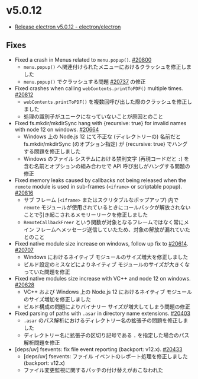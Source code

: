 # v5.0.12

- [Release electron v5.0.12 - electron/electron](https://github.com/electron/electron/releases/tag/v5.0.12)

## Fixes

- Fixed a crash in Menus related to `menu.popup()`. [#20800](https://github.com/electron/electron/pull/20800)
  - `menu.popup()` へ関連付けられたメニューにおけるクラッシュを修正しました
  - `menu.popup()` でクラッシュする問題 [#20737](https://github.com/electron/electron/issues/20737) の修正
- Fixed crashes when calling `webContents.printToPDF()` multiple times. [#20812](https://github.com/electron/electron/pull/20812)
  - `webContents.printToPDF()` を複数回呼び出した際のクラッシュを修正しました
  - 処理の識別子がユニークになっていないことが原因とのこと
- Fixed fs.mkdir/mkdirSync hang with {recursive: true} for invalid names with node 12 on windows. [#20664](https://github.com/electron/electron/pull/20664)
  - Windows 上の Node.js 12 にて不正な (ディレクトリーの) 名前だと fs.mkdir/mkdirSync (のオプション指定) が {recursive: true} でハングする問題を修正しました
  - Windows のファイル システムにおける禁則文字 (再現コードだと `:`) を含む名前とオプションの組み合わせで API 呼び出しがハングする問題の修正
- Fixed memory leaks caused by callbacks not being released when the `remote` module is used in sub-frames (`<iframe>` or scriptable popup). [#20816](https://github.com/electron/electron/pull/20816)
  - サブ フレーム (`<iframe>` またはスクリタブルなポップアップ) 内で `remote` モジュールが使用されているときにコールバックが解放されないことで引き起こされるメモリーリークを修正しました
  - `RemoteCallbackFreer` という関数が対象となるフレームではなく常にメイン フレームへメッセージ送信していたため、対象の解放が漏れていたとのこと
- Fixed native module size increase on windows, follow up fix to [#20614](https://github.com/electron/electron/pull/20614). [#20707](https://github.com/electron/electron/pull/20707)
  - Windows におけるネイティブ モジュールのサイズ増大を修正しました
  - ビルド設定のミスなどによりネイティブ モジュールのサイズが大きくなっていた問題を修正
- Fixed native modules size increase with VC++ and node 12 on windows. [#20628](https://github.com/electron/electron/pull/20628)
  - VC++ および Windows 上の Node.js 12 におけるネイティブ モジュールのサイズ増加を修正しました
  - ビルド構成の問題によりバイナリー サイズが増大してしまう問題の修正
- Fixed parsing of paths with `.asar` in directory name extensions. [#20403](https://github.com/electron/electron/pull/20403)
  - `.asar` のパス解析におけるディレクトリー名の拡張子の問題を修正しました
  - ディレクトリー名に拡張子の区切り記号である `.` を指定した場合のパス解析問題を修正
- [deps/uv] fsevents: fix file event reporting (backport: v12.x). [#20433](https://github.com/electron/electron/pull/20433)
  - [deps/uv] fsevents: ファイル イベントのレポート処理を修正しました  (backport: v12.x)
  - ファイル変更監視に関するパッチの付け替えがおこなわれた
